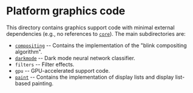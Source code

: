 <!---
  The live version of this document can be viewed at:
  https://chromium.googlesource.com/chromium/src/+/master/third_party/blink/renderer/platform/graphics/README.md
-->

# Platform graphics code

This directory contains graphics support code with minimal external dependencies
(e.g., no references to [`core`](../../core)). The main subdirectories are:

- [`compositing`](compositing/README.md) -- Contains the implementation
  of the "blink compositing algorithm".
- [`darkmode`](darkmode/README.md) -- Dark mode neural network classifier.
- `filters` -- Filter effects.
- `gpu` -- GPU-accelerated support code.
- [`paint`](paint/README.md) -- Contains the implementation of display lists and
  display list-based painting.
